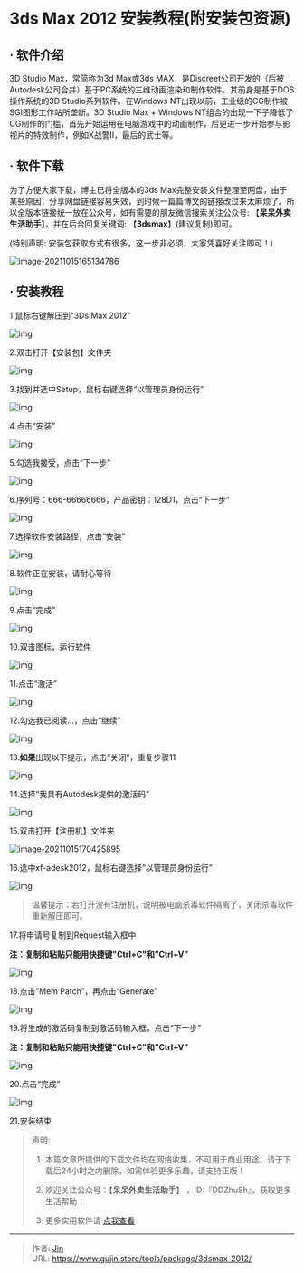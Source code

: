 # 3ds Max 2012 安装教程(附安装包资源)


## · 软件介绍
3D Studio Max，常简称为3d Max或3ds MAX，是Discreet公司开发的（后被Autodesk公司合并）基于PC系统的三维动画渲染和制作软件。其前身是基于DOS操作系统的3D Studio系列软件。在Windows NT出现以前，工业级的CG制作被SGI图形工作站所垄断。3D Studio Max + Windows NT组合的出现一下子降低了CG制作的门槛，首先开始运用在电脑游戏中的动画制作，后更进一步开始参与影视片的特效制作，例如X战警II，最后的武士等。


## · 软件下载
为了方便大家下载，博主已将全版本的3ds Max完整安装文件整理至网盘，由于某些原因，分享网盘链接容易失效，到时候一篇篇博文的链接改过来太麻烦了。所以全版本链接统一放在公众号，如有需要的朋友微信搜索关注公众号: 【**呆呆外卖生活助手**】，并在后台回复关键词: 【**3dsmax**】(建议复制)即可。

(特别声明: 安装包获取方式有很多，这一步非必须，大家凭喜好关注即可！)

![image-20211015165134786](https://img.gujin.store/img/image-20211015165134786.png)

## · 安装教程

1.鼠标右键解压到“3Ds Max 2012”

![img](https://img.gujin.store/img/v2-6121ee490ecdde6a21f14a0ffa04559f_720w.png)

2.双击打开【安装包】文件夹

![img](https://img.gujin.store/img/v2-78fc9bab7fa86e29fb2eb13bf2a34330_720w.png)

3.找到并选中Setup，鼠标右键选择“以管理员身份运行”

![img](https://img.gujin.store/img/v2-4a9560f1c916c4c34f71d79203f3b637_720w.png)

4.点击“安装”

![img](https://img.gujin.store/img/v2-b4395602b8565838ce4e3faf66be6596_720w.png)

5.勾选我接受，点击“下一步”

![img](https://img.gujin.store/img/v2-1a2d7045f23c3617c4cf36033b6ea625_720w.png)

6.序列号：666-66666666，产品密钥：128D1，点击“下一步”

![img](https://img.gujin.store/img/v2-b633140c3e7667a4fa6a8c88252b1e74_720w.png)

7.选择软件安装路径，点击“安装”

![img](https://img.gujin.store/img/v2-552f34e2ae151d5e591598d57bca89f3_720w.png)

8.软件正在安装，请耐心等待

![img](https://img.gujin.store/img/v2-83e32fb36bdd1eacbcf93660d5169ac2_720w.png)

9.点击“完成”

![img](https://img.gujin.store/img/v2-544332ff8241490b4966e8bd3f4c18bf_720w.png)

10.双击图标，运行软件

![img](https://img.gujin.store/img/v2-a7a8522d57af8fb923b3bb54b68ddab7_720w.png)

11.点击“激活”

![img](https://img.gujin.store/img/v2-1efb4c3f4baa4ce1da04f6976a290b16_720w.png)

12.勾选我已阅读...，点击“继续”

![img](https://img.gujin.store/img/v2-fb91c2cbff5ab235779750e7cdafb81b_720w.png)

13.**如果**出现以下提示，点击“关闭”，重复步骤11

![img](https://img.gujin.store/img/v2-56a2089b77d0abd41345201e727c24b5_720w.png)

14.选择“我具有Autodesk提供的激活码”

![img](https://img.gujin.store/img/v2-86f1ff9e8b65c3db47098da7fd996b3c_720w.png)

15.双击打开【注册机】文件夹

![image-20211015170425895](https://img.gujin.store/img/image-20211015170425895.png)

16.选中xf-adesk2012，鼠标右键选择“以管理员身份运行”

![img](https://img.gujin.store/img/v2-4cc2d7796a725d2ff41e0170e7860c23_720w.png)

> 温馨提示：若打开没有注册机，说明被电脑杀毒软件隔离了，关闭杀毒软件重新解压即可。

17.将申请号复制到Request输入框中

**注：复制和粘贴只能用快捷键"Ctrl+C"和”Ctrl+V”**

![img](https://img.gujin.store/img/v2-5ea1b79fef2ed1c208f7bc7e50a30a1a_720w.png)

18.点击“Mem Patch”，再点击“Generate”

![img](https://img.gujin.store/img/v2-0adda98e01ba05c97a33400171e8bc4b_720w.png)

19.将生成的激活码复制到激活码输入框，点击“下一步”

**注：复制和粘贴只能用快捷键"Ctrl+C"和”Ctrl+V”**

![img](https://img.gujin.store/img/v2-1ee50efaf39469b57b5d1536979a48ce_720w.png)

20.点击“完成”

![img](https://img.gujin.store/img/v2-06a17565d495f5f2a817963b54fcfab6_720w.png)

21.安装结束




> 声明: 
>
> 1. 本篇文章所提供的下载文件均在网络收集，不可用于商业用途，请于下载后24小时之内删除，如需体验更多乐趣，请支持正版！
>
> 2. 欢迎关注公众号：【**呆呆外卖生活助手**】 ，ID:『DDZhuSh』，获取更多生活帮助！
>
> 3. 更多实用软件请  [点我查看](/tools)

---

> 作者: [Jin](https://img.gujin.store/img/favicon.ico)  
> URL: https://www.gujin.store/tools/package/3dsmax-2012/  

